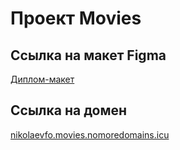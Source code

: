# Проект Movies

## Ссылка на макет Figma

[Диплом-макет](https://www.figma.com/file/dqAFVglKzWn9GL6Q4DqHiU/Diploma-Copy?node-id=891%3A3857)

## Ссылка на домен

[nikolaevfo.movies.nomoredomains.icu](https://nikolaevfo.movies.nomoredomains.icu)
